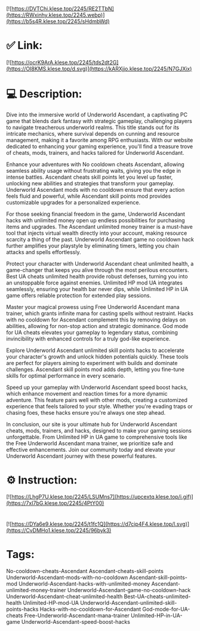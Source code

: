 [![https://DVTChi.klese.top/2245/RE2TTbN](https://RWxinhy.klese.top/2245.webp)](https://b5s4R.klese.top/2245/sHdmbWd)
# ✅ Link:
[![https://ocrK9ArA.klese.top/2245/tds2dt2G](https://OI8KMS.klese.top/d.svg)](https://kARXjjo.klese.top/2245/N7GJXix)
# 💻 Description:
Dive into the immersive world of Underworld Ascendant, a captivating PC game that blends dark fantasy with strategic gameplay, challenging players to navigate treacherous underworld realms. This title stands out for its intricate mechanics, where survival depends on cunning and resource management, making it a favorite among RPG enthusiasts. With our website dedicated to enhancing your gaming experience, you'll find a treasure trove of cheats, mods, trainers, and hacks tailored for Underworld Ascendant.



Enhance your adventures with No cooldown cheats Ascendant, allowing seamless ability usage without frustrating waits, giving you the edge in intense battles. Ascendant cheats skill points let you level up faster, unlocking new abilities and strategies that transform your gameplay. Underworld Ascendant mods with no cooldown ensure that every action feels fluid and powerful, while Ascendant skill points mod provides customizable upgrades for a personalized experience.



For those seeking financial freedom in the game, Underworld Ascendant hacks with unlimited money open up endless possibilities for purchasing items and upgrades. The Ascendant unlimited money trainer is a must-have tool that injects virtual wealth directly into your account, making resource scarcity a thing of the past. Underworld Ascendant game no cooldown hack further amplifies your playstyle by eliminating timers, letting you chain attacks and spells effortlessly.



Protect your character with Underworld Ascendant cheat unlimited health, a game-changer that keeps you alive through the most perilous encounters. Best UA cheats unlimited health provide robust defenses, turning you into an unstoppable force against enemies. Unlimited HP mod UA integrates seamlessly, ensuring your health bar never dips, while Unlimited HP in UA game offers reliable protection for extended play sessions.



Master your magical prowess using Free Underworld Ascendant mana trainer, which grants infinite mana for casting spells without restraint. Hacks with no cooldown for Ascendant complement this by removing delays on abilities, allowing for non-stop action and strategic dominance. God mode for UA cheats elevates your gameplay to legendary status, combining invincibility with enhanced controls for a truly god-like experience.



Explore Underworld Ascendant unlimited skill points hacks to accelerate your character's growth and unlock hidden potentials quickly. These tools are perfect for players aiming to experiment with builds and dominate challenges. Ascendant skill points mod adds depth, letting you fine-tune skills for optimal performance in every scenario.



Speed up your gameplay with Underworld Ascendant speed boost hacks, which enhance movement and reaction times for a more dynamic adventure. This feature pairs well with other mods, creating a customized experience that feels tailored to your style. Whether you're evading traps or chasing foes, these hacks ensure you're always one step ahead.



In conclusion, our site is your ultimate hub for Underworld Ascendant cheats, mods, trainers, and hacks, designed to make your gaming sessions unforgettable. From Unlimited HP in UA game to comprehensive tools like the Free Underworld Ascendant mana trainer, we prioritize safe and effective enhancements. Join our community today and elevate your Underworld Ascendant journey with these powerful features.

# ⚙️ Instruction:
[![https://LhgP7U.klese.top/2245/LSUMns7](https://upcextq.klese.top/i.gif)](https://7xI7bG.klese.top/2245/4PtY00)
#
[![https://DYa6e9.klese.top/2245/t1fc1Q](https://d7cip4F4.klese.top/l.svg)](https://CvDMHo1.klese.top/2245/96byk3)
# Tags:
No-cooldown-cheats-Ascendant Ascendant-cheats-skill-points Underworld-Ascendant-mods-with-no-cooldown Ascendant-skill-points-mod Underworld-Ascendant-hacks-with-unlimited-money Ascendant-unlimited-money-trainer Underworld-Ascendant-game-no-cooldown-hack Underworld-Ascendant-cheat-unlimited-health Best-UA-cheats-unlimited-health Unlimited-HP-mod-UA Underworld-Ascendant-unlimited-skill-points-hacks Hacks-with-no-cooldown-for-Ascendant God-mode-for-UA-cheats Free-Underworld-Ascendant-mana-trainer Unlimited-HP-in-UA-game Underworld-Ascendant-speed-boost-hacks






